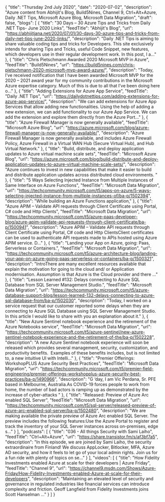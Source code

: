 {
  "title": "Thursday 2nd July 2020",
  "date": "2020-07-02",
  "description": "Azure content from Abhijit's Blog, Build5Nines, Channel 9, Ctrl+Alt+Azure, Daily .NET Tips, Microsoft Azure Blog, Microsoft Data Migration",
  "draft": false,
  "blogs": [
    {
      "title": "30 Days – 30 Azure Tips and Tricks from Daily .NET Tips- June 2020 Links",
      "feedTitle": "Abhijit's Blog",
      "url": "https://abhijitjana.net/2020/07/01/30-days-30-azure-tips-and-tricks-from-daily-net-tips-june-2020-links/",
      "description": "Daily .NET Tips is aiming to share valuable coding tips and tricks for Developers. This site exclusively intends for sharing Tips and Tricks, useful Code Snippet, new features, which developers use in their regular development work. In this post, I a..."
    },
    {
      "title": "Chris Pietschmann Awarded 2020 Microsoft MVP in Azure",
      "feedTitle": "Build5Nines",
      "url": "https://build5nines.com/chris-pietschmann-2020-microsoft-mvp-award-azure/",
      "description": "Today, I’ve received notification that I have been awarded Microsoft MVP for the 2020 – 2021 award year for my community contributions in the Microsoft Azure expertise category. Much of this is due to all that I’ve been doing here o..."
    },
    {
      "title": "Adding Extensions for Azure App Service",
      "feedTitle": "Daily .NET Tips",
      "url": "https://dailydotnettips.com/adding-extensions-for-azure-app-service/",
      "description": "We can add extensions for Azure App Services that allow adding new functionalities. Using the help of adding a new extension, we can add functionality to our Azure App Service. We can add the extension and explore them directly from the Azure Port..."
    },
    {
      "title": "Azure Firewall Manager is now generally available",
      "feedTitle": "Microsoft Azure Blog",
      "url": "https://azure.microsoft.com/blog/azure-firewall-manager-is-now-generally-available/",
      "description": "Azure Firewall Manager is now generally available, and includes Azure Firewall Policy, Azure Firewall in a Virtual WAN Hub (Secure Virtual Hub), and Hub Virtual Network."
    },
    {
      "title": "Build, distribute, and deploy application updates to Azure virtual machine scale sets",
      "feedTitle": "Microsoft Azure Blog",
      "url": "https://azure.microsoft.com/blog/build-distribute-and-deploy-application-updates-to-azure-virtual-machine-scale-sets/",
      "description": "Azure continues to invest in new capabilities that make it easier to build and distribute application updates across distributed cloud environments. "
    },
    {
      "title": "5 Ways Selecting Injected Instance from Multiple Instances of Same Interface on Azure Functions",
      "feedTitle": "Microsoft Data Migration",
      "url": "https://techcommunity.microsoft.com/t5/apps-on-azure/5-ways-selecting-injected-instance-from-multiple-instances-of/ba-p/1502394",
      "description": "While building an Azure Functions application,"
    },
    {
      "title": "Azure APIM – Validate API requests through Client Certificate using Portal, C# code and Http Clients",
      "feedTitle": "Microsoft Data Migration",
      "url": "https://techcommunity.microsoft.com/t5/azure-paas-developer-blog/azure-apim-validate-api-requests-through-client-certificate/ba-p/1500941",
      "description": "Azure APIM – Validate API requests through Client Certificate using Portal, C# code and Http ClientsClient certificates can be used to authenticate API requests made to APIs hosted using Azure APIM service. D..."
    },
    {
      "title": "Landing your App on Azure, going: Paas, Serverless or Containers.",
      "feedTitle": "Microsoft Data Migration",
      "url": "https://techcommunity.microsoft.com/t5/azure-architecture-blog/landing-your-app-on-azure-going-paas-serverless-or-containers/ba-p/1500321",
      "description": "IntroThere are many excellent resources available that explain the motivation for going to the cloud and/ or Application modernisation. Assumption is that Azure is the Cloud provider and there ..."
    },
    {
      "title": "Lesson Learned #132: Delays connecting to Azure SQL Database from SQL Server Management Studio.",
      "feedTitle": "Microsoft Data Migration",
      "url": "https://techcommunity.microsoft.com/t5/azure-database-support-blog/lesson-learned-132-delays-connecting-to-azure-sql-database-from/ba-p/1502030",
      "description": "Today, I worked on a service request that our customer reported some delays when they are connecting to Azure SQL Database using SQL Server Management Studio. In this article I would like to share with you an explanation about it."
    },
    {
      "title": "New Azure Sentinel notebook experience and the retirement of the Azure Notebooks service",
      "feedTitle": "Microsoft Data Migration",
      "url": "https://techcommunity.microsoft.com/t5/azure-sentinel/new-azure-sentinel-notebook-experience-and-the-retirement-of-the/ba-p/1502228",
      "description": "A new Azure Sentinel notebook experience will soon be released which provides several management, security, customization, and productivity benefits.  Examples of these benefits includes, but is not limited to, a new intuitive UI with Intelli..."
    },
    {
      "title": "Premier Offerings: WorkshopPLUS Azure Security Best Practices",
      "feedTitle": "Microsoft Data Migration",
      "url": "https://techcommunity.microsoft.com/t5/premier-field-engineering/premier-offerings-workshopplus-azure-security-best-practices/ba-p/1490966",
      "description": "G ‘day, I am Vic Perdana, Sr. PFE based in Melbourne, Australia.As COVID-19 forces people to work from home, the number of bad actors is ramping up as demonstrated by the increase of cyber-attacks "
    },
    {
      "title": "Released: Preview of Azure Arc enabled SQL Server",
      "feedTitle": "Microsoft Data Migration",
      "url": "https://techcommunity.microsoft.com/t5/sql-server/released-preview-of-azure-arc-enabled-sql-server/ba-p/1502480",
      "description": "We are making available the private preview of Azure Arc enabled SQL Server. The preview includes the following features:Use the Azure Portal to register and track the inventory of your SQL Server instances across on-premises, edge s..."
    }
  ],
  "podcasts": [
    {
      "title": "036 - All things Security with Sami Laiho",
      "feedTitle": "Ctrl+Alt+Azure",
      "url": "https://share.transistor.fm/s/af3bf7a5",
      "description": "In this episode, we are joined by Sami Laiho, the security extraordinaire from Finland! We discuss AppLocker, Bitlocker, MFA, Azure AD security, and how it feels to let go of your local admin rights. Join us for a fun ride with plenty of topics on se..."
    }
  ],
  "videos": [
    {
      "title": "How Fidelity Investments enabled Azure at scale for their developers | Azure Friday",
      "feedTitle": "Channel 9",
      "url": "https://channel9.msdn.com/Shows/Azure-Friday/How-Fidelity-Investments-enabled-Azure-at-scale-for-their-developers",
      "description": "Maintaining an elevated level of security and governance in regulated industries like financial services can introduce complexity and friction. Geoff Langfield from Fidelity Investments joins Scott Hanselman ..."
    }
  ]
}